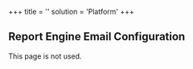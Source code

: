 +++
title = ''
solution = 'Platform'
+++

## Report Engine Email Configuration

This page is not used.
